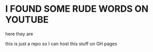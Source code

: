 # I FOUND SOME RUDE WORDS ON YOUTUBE
here they are

this is just a repo so I can host this stuff on GH pages